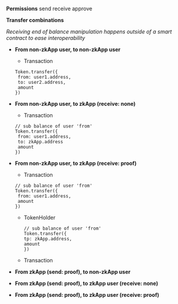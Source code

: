 **Permissions**
send
receive
approve

**Transfer combinations**

_Receiving end of balance manipulation happens outside of a smart contract to ease interoperability_

- **From non-zkApp user, to non-zkApp user**

  - Transaction

  ```
  Token.transfer({
   from: user1.address,
   to: user2.address,
   amount
  })
  ```

- **From non-zkApp user, to zkApp (receive: none)**

  - Transaction

  ```
  // sub balance of user 'from'
  Token.transfer({
   from: user1.address,
   to: zkApp.address
   amount
  })
  ```

- **From non-zkApp user, to zkApp (receive: proof)**

  - Transaction

  ```
  // sub balance of user 'from'
  Token.transfer({
   from: user1.address,
   amount
  })
  ```

  - TokenHolder

    ```
    // sub balance of user 'from'
    Token.transfer({
    tp: zkApp.address,
    amount
    })
    ```

  - Transaction

- **From zkApp (send: proof), to non-zkApp user**

- **From zkApp (send: proof), to zkApp user (receive: none)**

- **From zkApp (send: proof), to zkApp user (receive: proof)**
